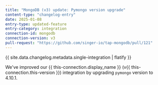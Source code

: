 ```yaml
---
title: "MongoDB (v3) update: Pymongo version upgrade"
content-type: "changelog-entry"
date: 2025-01-08
entry-type: updated-feature
entry-category: integration
connection-id: mongodb
connection-version: v3
pull-request: "https://github.com/singer-io/tap-mongodb/pull/121"
---
```

{{ site.data.changelog.metadata.single-integration | flatify }}

We've improved our {{ this-connection.display_name }} (v{{ this-connection.this-version }}) integration by upgrading `pymongo` version to 4.10.1.